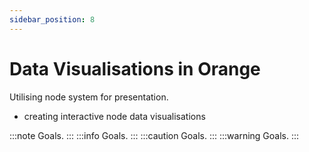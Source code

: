 ```yaml
---
sidebar_position: 8
---
```


# Data Visualisations in Orange
Utilising node system for presentation.
- creating interactive node data visualisations

:::note
Goals.
:::
:::info
Goals.
:::
:::caution
Goals.
:::
:::warning
Goals.
:::
